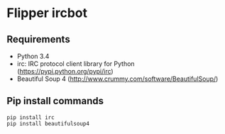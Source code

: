 Flipper ircbot
==============

Requirements
------------

* Python 3.4
* irc: IRC protocol client library for Python (https://pypi.python.org/pypi/irc)
* Beautiful Soup 4 (http://www.crummy.com/software/BeautifulSoup/)

Pip install commands
--------------------

    pip install irc
    pip install beautifulsoup4
